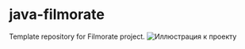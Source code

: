 # java-filmorate
Template repository for Filmorate project.
![Иллюстрация к проекту]([Users/79618/Desktop/module-2/java-filmorate/filmorate.png](https://github.com/Ksenia91Dumina/java-filmorate/blob/add-friends-likes/%D0%A1%D1%85%D0%B5%D0%BC%D0%B0%20filmorate.png))
